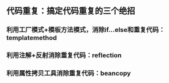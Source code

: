 ## 代码重复：搞定代码重复的三个绝招
### 利用工厂模式+模板方法模式，消除if...else和重复代码：templatemethod
### 利用注解+反射消除重复代码：reflection
### 利用属性拷贝工具消除重复代码：beancopy
